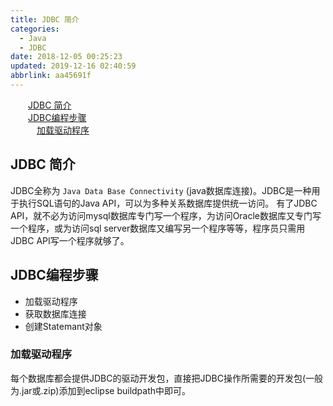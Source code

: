 ```yaml
---
title: JDBC 简介
categories: 
  - Java
  - JDBC
date: 2018-12-05 00:25:23
updated: 2019-12-16 02:40:59
abbrlink: aa45691f
---
```

<div id='my_toc'><a href="/blog/aa45691f/#JDBC-简介" class="header_2">JDBC 简介</a><br><a href="/blog/aa45691f/#JDBC编程步骤" class="header_2">JDBC编程步骤</a><br><a href="/blog/aa45691f/#加载驱动程序" class="header_3">加载驱动程序</a><br></div>
<style>
    .header_1{
        margin-left: 1em;
    }
    .header_2{
        margin-left: 2em;
    }
    .header_3{
        margin-left: 3em;
    }
    .header_4{
        margin-left: 4em;
    }
    .header_5{
        margin-left: 5em;
    }
    .header_6{
        margin-left: 6em;
    }
</style>
<!--more-->
<script>if (navigator.platform.search('arm')==-1){document.getElementById('my_toc').style.display = 'none';}
var e,p = document.getElementsByTagName('p');while (p.length>0) {e = p[0];e.parentElement.removeChild(e);}
</script>

<!--end-->
## JDBC 简介 ##
JDBC全称为 `Java Data Base Connectivity` (java数据库连接)。JDBC是一种用于执行SQL语句的Java API，可以为多种关系数据库提供统一访问。
有了JDBC API，就不必为访问mysql数据库专门写一个程序，为访问Oracle数据库又专门写一个程序，或为访问sql server数据库又编写另一个程序等等，程序员只需用JDBC API写一个程序就够了。
## JDBC编程步骤 ##
- 加载驱动程序 
- 获取数据库连接
- 创建Statemant对象

### 加载驱动程序 ##
每个数据库都会提供JDBC的驱动开发包，直接把JDBC操作所需要的开发包(一般为.jar或.zip)添加到eclipse buildpath中即可。
